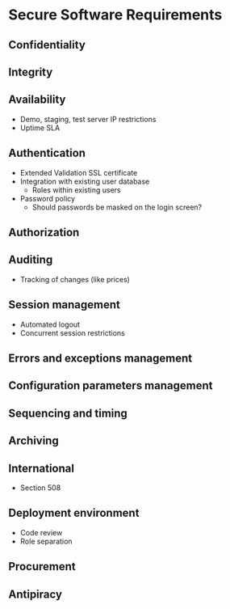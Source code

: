 Secure Software Requirements
============================

## Confidentiality ##
## Integrity ##
## Availability ##
 * Demo, staging, test server IP restrictions
 * Uptime SLA

## Authentication ##
 * Extended Validation SSL certificate
 * Integration with existing user database
   * Roles within existing users
 * Password policy
   * Should passwords be masked on the login screen?

## Authorization ##
## Auditing ##
  * Tracking of changes (like prices)

## Session management ##
  * Automated logout
  * Concurrent session restrictions

## Errors and exceptions management ##
## Configuration parameters management ##
## Sequencing and timing ##
## Archiving ##
## International ##
  * Section 508

## Deployment environment ##
  * Code review
  * Role separation

## Procurement ##
## Antipiracy ##

